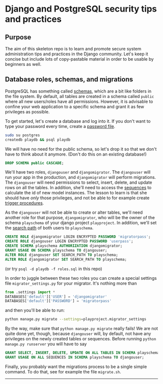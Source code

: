 # Django and PostgreSQL security tips and practices

## Purpose

The aim of this skeleton repo is to learn and promote secure system administration tips and practices in the Django community. Let's keep it concise but include lots of copy-pastable material in order to be usable by beginners as well.

## Database roles, schemas, and migrations

PostgreSQL has something called [schemas](http://www.postgresql.org/docs/current/static/ddl-schemas.html), which are a bit like folders in the file system.
By default, all tables are created in a schema called `public` where all new users/roles have all permissions.
However, it is advisable to confine your web application to a specific schema and grant it as few privileges as possible.

To get started, let's create a database and log into it. If you don't want to type your password every time, create a [password file](http://www.postgresql.org/docs/current/static/libpq-pgpass.html).

```sh
sudo su postgres
createdb playdb && psql playdb
```

We will have no need for the public schema, so let's drop it so that we don't have to think about it anymore.
(Don't do this on an existing database!)

```sql
DROP SCHEMA public CASCADE;
```

We'll have two roles, `djangouser` and `djangomigrator`.
The `djangouser` will run your app in the production, and `djangomigrator` will perform migrations.
The `djangouser` will need permissions to select, insert, delete, and update rows on all the tables.
In addition, she'll need to access the [sequences](http://www.postgresql.org/docs/current/static/functions-sequence.html) to calculate the id of new model instances.
The lesson to learn is that she should have *only* those privileges, and not be able to for example create [trigger procedures](http://www.postgresql.org/docs/current/static/plpgsql-trigger.html).

As the `djangouser` will not be able to create or alter tables, we'll need another role for that purpose, `djangomigrator`, who will be the owner of the schema `playschema` of your django project `playproject`.
In addition, we'll set the [search path](http://www.postgresql.org/docs/current/static/runtime-config-client.html) of both users to `playschema`.

```sql
CREATE ROLE djangomigrator LOGIN ENCRYPTED PASSWORD 'migratorpass';
CREATE ROLE djangouser LOGIN ENCRYPTED PASSWORD 'userpass';
CREATE SCHEMA playschema AUTHORIZATION djangomigrator;
GRANT USAGE ON SCHEMA playschema TO djangouser;
ALTER ROLE djangouser SET SEARCH_PATH TO playschema;
ALTER ROLE djangomigrator SET SEARCH_PATH TO playschema;
```

(or try `psql -d playdb -f roles.sql` in this repo)

In order to juggle between these two roles you can create a special settings file `migrator_settings.py` for your migrator.
It's nothing more than

```python
from .settings import *
DATABASES['default']['USER'] = 'djangomigrator'
DATABASES['default']['PASSWORD'] = 'migratorpass'
```

and then you'll be able to run:

```sh
python manage.py migrate --settings=playproject.migrator_settings
```

By the way, make sure that `python manage.py migrate` really fails!
We are not quite done yet, though, because `djangouser` will, by default, not have any privileges on the newly created tables or sequences.
Before running `python manage.py runserver` you will have to say

```sql
GRANT SELECT, INSERT, DELETE, UPDATE ON ALL TABLES IN SCHEMA playschema TO djangouser;
GRANT USAGE ON ALL SEQUENCES IN SCHEMA playschema TO djangouser;
```

Finally, you probably want the migrations process to be a single simple command. To do that, see for example the file `migrate.sh`.

---
